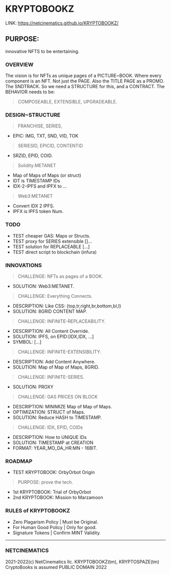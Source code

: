 # KRYPTOBOOKZ

LINK: https://netcinematics.github.io/KRYPTOBOOKZ/

## PURPOSE:

innovative NFTS to be entertaining.

### OVERVIEW
The vision is for NFTs as unique pages of a PICTURE~BOOK.
Where every component is an NFT. Not just the PAGE.
Also the TITLE PAGE as a PROMO. The SNDTRACK.
So we need a STRUCTURE for this, and a CONTRACT.
The BEHAVIOR needs to be:
> COMPOSEABLE, EXTENSIBLE, UPGRADEABLE.

### DESIGN~STRUCTURE
> FRANCHISE, SERIES,
- EPIC: IMG, TXT, SND, VID, TOK
> SERIESID, EPICID, CONTENTID
- SRZID, EPID, COID.   
> Solidity:METANET
- Map of Maps of Maps (or struct)
- IDT is TIMESTAMP IDs
- IDX-2-IPFS and IPFX to ...
> Web3:METANET
- Convert IDX 2 IPFS.
- IPFX is IPFS token Num.

### TODO
- TEST cheaper GAS: Maps or Structs.
- TEST proxy for SERIES extensible []...
- TEST solution for REPLACEABLE [...]
- TEST direct script to blockchain (infura)

### INNOVATIONS
> CHALLENGE: NFTs as pages of a BOOK. 
- SOLUTION: Web3:METANET. 

> CHALLENGE: Everything Connects.
- DESCRIPTION: Like CSS: {top,tr,right,br,bottom,bl,l}
- SOLUTION: 8GRID CONTENT MAP.

> CHALLENGE: INFINITE-REPLACEABILITY.
- DESCRIPTION: All Content Override.
- SOLUTION: IPFS, on EPID:[IDX,IDX, ...]
- SYMBOL: [...]

> CHALLENGE: INFINITE-EXTENSIBILITY.
- DESCRIPTION: Add Content Anywhere.
- SOLUTION: Map of Map of Maps, 8GRID.

> CHALLENGE: INFINITE-SERIES.
- SOLUTION: PROXY

> CHALLENGE: GAS PRICES ON BLOCK
- DESCRIPTION: MINIMIZE Map of Map of Maps.
- OPTIMIZATION: STRUCT of Maps.
- SOLUTION: Reduce HASH to TIMESTAMP.

> CHALLENGE: IDX, EPID, COIDs
- DESCRIPTION: How to UNIQUE IDs
- SOLUTION: TIMESTAMP at CREATION
- FORMAT: YEAR_MO_DA_HR:MN - 16BIT.

### ROADMAP
- TEST KRYPTOBOOK: OrbyOrbot Origin
> PURPOSE: prove the tech.
- 1st KRYPTOBOOK: Trial of OrbyOrbot
- 2nd KRYPTOBOOK: Mission to Marzamoon

### RULES of KRYPTOBOOKZ
- Zero Plagarism Policy | Must be Original.
- For Human Good Policy | Only for good.
- Signature Tokens | Confirm MINT Validity.

----
### NETCINEMATICS
2021-2022(c) NetCinematics llc.
KRYPTOBOOKZ(tm), KRYPTOSPAZE(tm)
CryptoBooks is assumed PUBLIC DOMAIN 2022
